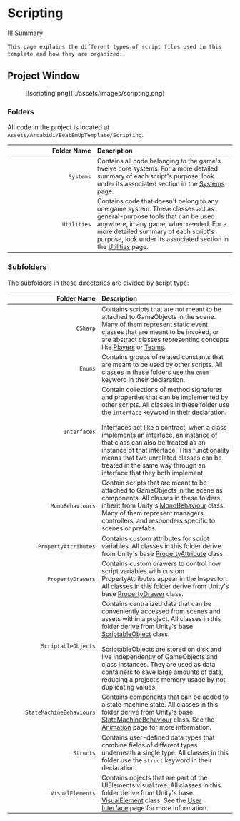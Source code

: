 # Scripting

!!! Summary

    This page explains the different types of script files used in this template and how they are organized.

## Project Window

<figure markdown="span">
    ![scripting.png](../assets/images/scripting.png)
</figure>

### Folders

All code in the project is located at `Assets/Arcabidi/BeatEmUpTemplate/Scripting`.

| <div style="width:180px" /> Folder Name | Description                          |
| ---------------: | :----------------------------------- |
| `Systems`            | Contains all code belonging to the game's twelve core systems. For a more detailed summary of each script's purpose, look under its associated section in the [Systems](systems/index.md) page. |
| `Utilities`            | Contains code that doesn't belong to any one game system. These classes act as general-purpose tools that can be used anywhere, in any game, when needed. For a more detailed summary of each script's purpose, look under its associated section in the [Utilities](utilities.md) page. |

### Subfolders

The subfolders in these directories are divided by script type:

| <div style="width:190px" /> Folder Name | Description                          |
| ---------------: | :----------------------------------- |
| `CSharp`            | Contains scripts that are not meant to be attached to GameObjects in the scene. Many of them represent static event classes that are meant to be invoked, or are abstract classes representing concepts like [Players](systems/player.md#players) or [Teams](systems/unit.md#teams). |
| `Enums`            | Contains groups of related constants that are meant to be used by other scripts. All classes in these folders use the `enum` keyword in their declaration. |
| `Interfaces`            | Contain collections of method signatures and properties that can be implemented by other scripts. All classes in these folder use the `interface` keyword in their declaration.<br><br>Interfaces act like a contract; when a class implements an interface, an instance of that class can also be treated as an instance of that interface. This functionality means that two unrelated classes can be treated in the same way through an interface that they both implement. |
| `MonoBehaviours`            | Contain scripts that are meant to be attached to GameObjects in the scene as components. All classes in these folders inherit from Unity's [MonoBehaviour](https://docs.unity3d.com/6000.0/Documentation/Manual/class-MonoBehaviour.html) class. Many of them represent managers, controllers, and responders specific to scenes or prefabs. |
| `PropertyAttributes`            | Contains custom attributes for script variables. All classes in this folder derive from Unity's base [PropertyAttribute](https://docs.unity3d.com/6000.0/Documentation/ScriptReference/PropertyAttribute.html) class. |
| `PropertyDrawers`            | Contains custom drawers to control how script variables with custom PropertyAttributes appear in the Inspector. All classes in this folder derive from Unity's base [PropertyDrawer](https://docs.unity3d.com/6000.0/Documentation/ScriptReference/PropertyDrawer.html) class. |
| `ScriptableObjects`            | Contains centralized data that can be conveniently accessed from scenes and assets within a project. All classes in this folder derive from Unity's base [ScriptableObject](https://docs.unity3d.com/6000.0/Documentation/ScriptReference/ScriptableObject.html) class.<br><br>ScriptableObjects are stored on disk and live independently of GameObjects and class instances. They are used as data containers to save large amounts of data, reducing a project’s memory usage by not duplicating values. |
| `StateMachineBehaviours`            | Contains components that can be added to a state machine state. All classes in this folder derive from Unity's base [StateMachineBehaviour](https://docs.unity3d.com/ScriptReference/StateMachineBehaviour.html) class. See the [Animation](systems/animation.md#statemachinebehaviours) page for more information. |
| `Structs`            | Contains user-defined data types that combine fields of different types underneath a single type. All classes in this folder use the `struct` keyword in their declaration. |
| `VisualElements`            | Contains objects that are part of the UIElements visual tree. All classes in this folder derive from Unity's base [VisualElement](https://docs.unity3d.com/6000.0/Documentation/ScriptReference/UIElements.VisualElement.html) class. See the [User Interface](systems/user-interface.md#visualelements) page for more information. |